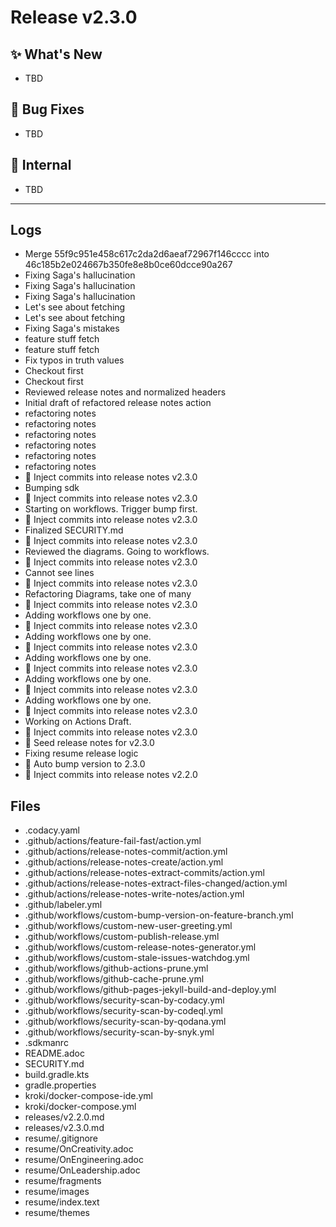 # Release v2.3.0

## ✨ What's New
- TBD

## 🐛 Bug Fixes
- TBD

## 🔬 Internal
- TBD

---

## Logs

- Merge 55f9c951e458c617c2da2d6aeaf72967f146cccc into 46c185b2e024667b350fe8e8b0ce60dcce90a267
- Fixing Saga's hallucination
- Fixing Saga's hallucination
- Fixing Saga's hallucination
- Let's see about fetching
- Let's see about fetching
- Fixing Saga's mistakes
- feature stuff fetch
- feature stuff fetch
- Fix typos in truth values
- Checkout first
- Checkout first
- Reviewed release notes and normalized headers
- Initial draft of refactored release notes action
- refactoring notes
- refactoring notes
- refactoring notes
- refactoring notes
- refactoring notes
- refactoring notes
- 📝 Inject commits into release notes v2.3.0
- Bumping sdk
- 📝 Inject commits into release notes v2.3.0
- Starting on workflows. Trigger bump first.
- 📝 Inject commits into release notes v2.3.0
- Finalized SECURITY.md
- 📝 Inject commits into release notes v2.3.0
- Reviewed the diagrams. Going to workflows.
- 📝 Inject commits into release notes v2.3.0
- Cannot see lines
- 📝 Inject commits into release notes v2.3.0
- Refactoring Diagrams, take one of many
- 📝 Inject commits into release notes v2.3.0
- Adding workflows one by one.
- 📝 Inject commits into release notes v2.3.0
- Adding workflows one by one.
- 📝 Inject commits into release notes v2.3.0
- Adding workflows one by one.
- 📝 Inject commits into release notes v2.3.0
- Adding workflows one by one.
- 📝 Inject commits into release notes v2.3.0
- Adding workflows one by one.
- 📝 Inject commits into release notes v2.3.0
- Working on Actions Draft.
- 📝 Inject commits into release notes v2.3.0
- 📝 Seed release notes for v2.3.0
- Fixing resume release logic
- 🔼 Auto bump version to 2.3.0
- 📝 Inject commits into release notes v2.2.0


## Files

- .codacy.yaml
- .github/actions/feature-fail-fast/action.yml
- .github/actions/release-notes-commit/action.yml
- .github/actions/release-notes-create/action.yml
- .github/actions/release-notes-extract-commits/action.yml
- .github/actions/release-notes-extract-files-changed/action.yml
- .github/actions/release-notes-write-notes/action.yml
- .github/labeler.yml
- .github/workflows/custom-bump-version-on-feature-branch.yml
- .github/workflows/custom-new-user-greeting.yml
- .github/workflows/custom-publish-release.yml
- .github/workflows/custom-release-notes-generator.yml
- .github/workflows/custom-stale-issues-watchdog.yml
- .github/workflows/github-actions-prune.yml
- .github/workflows/github-cache-prune.yml
- .github/workflows/github-pages-jekyll-build-and-deploy.yml
- .github/workflows/security-scan-by-codacy.yml
- .github/workflows/security-scan-by-codeql.yml
- .github/workflows/security-scan-by-qodana.yml
- .github/workflows/security-scan-by-snyk.yml
- .sdkmanrc
- README.adoc
- SECURITY.md
- build.gradle.kts
- gradle.properties
- kroki/docker-compose-ide.yml
- kroki/docker-compose.yml
- releases/v2.2.0.md
- releases/v2.3.0.md
- resume/.gitignore
- resume/OnCreativity.adoc
- resume/OnEngineering.adoc
- resume/OnLeadership.adoc
- resume/fragments
- resume/images
- resume/index.text
- resume/themes

